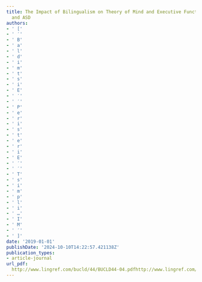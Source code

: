 ```yaml
---
title: The Impact of Bilingualism on Theory of Mind and Executive Functions in TD
  and ASD
authors:
- ' ['
- ' ′'
- ' B'
- ' a'
- ' l'
- ' d'
- ' i'
- ' m'
- ' t'
- ' s'
- ' i'
- ' E'
- ' ′'
- ' ′'
- ' P'
- ' e'
- ' r'
- ' i'
- ' s'
- ' t'
- ' e'
- ' r'
- ' i'
- ' E'
- ' ′'
- ' ′'
- ' T'
- ' s'
- ' i'
- ' m'
- ' p'
- ' l'
- ' i'
- ' …'
- ' I'
- ' M'
- ' ′'
- ' ]'
date: '2019-01-01'
publishDate: '2024-10-10T14:22:57.421138Z'
publication_types:
- article-journal
url_pdf: 
  http://www.lingref.com/bucld/44/BUCLD44-04.pdfhttp://www.lingref.com/bucld/44/BUCLD44-04.pdf
---
```

